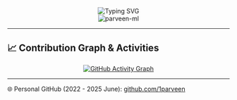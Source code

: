<div align="center">
  <img src="https://readme-typing-svg.herokuapp.com?font=Fira+Code&duration=3000&pause=1000&center=true&vCenter=true&multiline=true&width=435&height=100&lines=Hi+%F0%9F%91%8B%2C+I'm+Parveen+Kashyap;An+AI%2FML+Developer;From+India+%F0%9F%87%AE%F0%9F%87%B3" alt="Typing SVG">
</div>

<div align="center">
  <img src="https://github-readme-streak-stats.herokuapp.com/?user=parveen-ml&theme=tokyonight" alt="parveen-ml" />
</div>

---

## 📈 Contribution Graph & Activities

<div align="center">
  <a href="https://github.com/parveen-ml/github-readme-activity-graph">
    <img src="https://github-readme-activity-graph.vercel.app/graph?username=parveen-ml&theme=tokyo-night&hide_border=true&area=true" alt="GitHub Activity Graph" />
  </a>
</div>

---

<p align="left">
  🌐 Personal GitHub (2022 - 2025 June): <a href="https://github.com/1parveen">github.com/1parveen</a>
</p>
